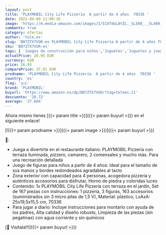 ```yaml
---
layout: post
title: 'PLAYMOBIL City Life Pizzería  A partir de 4 años  70336 '
date: 2022-04-09 11:09:16
image: 'https://m.media-amazon.com/images/I/51XTdoLAYZL._SL500_._SL400_.jpg'
comments: true
category: ofertas
author: 'tole.es'
slug: 'B07ZTX7VGR-es PLAYMOBIL City Life Pizzería A partir de 4 años 70336'
sku: 'B07ZTX7VGR-es'
tags: [ 'Juegos de construcción para niños','Juguetes','Juguetes y juegos','playmobil', ]
actualPrice: 26.95 EUR
currency: EUR
price: 26.95
comparePrice: 37.81 EUR
prodname: 'PLAYMOBIL City Life Pizzería  A partir de 4 años  70336 '
country: 'es'
flag: '🇪🇸'
brand: 'PLAYMOBIL'
buyurl: 'https://www.amazon.es/dp/B07ZTX7VGR/?tag=tolees-21'
descuento: '28.72'
average: '27.604'
---
```


Ahora mismo tienes [{{< param title >}}]({{< param buyurl >}}) en el siguiente enlace!

[![{{< param prodname >}}]({{< param image >}})]({{< param buyurl >}})

🔎:

- Juega a divertirte en el restaurante italiano: PLAYMOBIL Pizzeria con terraza iluminada, pizzero, camarero, 2 comensales y mucho más. Para una recreación detallada
- Juego de figuras para niños a partir de 4 años: Ideal para el tamaño de sus manos y bordes redondeados agradables al tacto
- Zona exterior con capacidad para 4 personas, acogedora pizzería y auténticos accesorios para disfrutar, Horno de piedra y coloridas luces
- Contenido: 1x PLAYMOBIL City Life Pizzería con terraza en el jardín, Set de 167 piezas con instrucciones: 1 pizzería, 3 figuras, 163 accesorios (suministrados sin 3 micro pilas de 1,5 V), Material: plástico, LxAxA: 25x19,5x15,5 cm, 70336
- Para jugar a diario: Incluye instrucciones para montarlo con ayuda de los padres, Alta calidad y diseño robusto, Limpieza de las piezas (sin pegatinas) con agua corriente y sin químicos

[🛒 Visítala!!!]({{< param buyurl >}})
